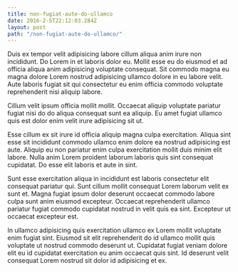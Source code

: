 ```yaml
---
title: non-fugiat-aute-do-ullamco
date: 2016-2-5T22:12:03.284Z
layout: post
path: "/non-fugiat-aute-do-ullamco/"
---
```


Duis ex tempor velit adipisicing labore cillum aliqua anim irure non incididunt. Do Lorem in et laboris dolor eu. Mollit esse eu do eiusmod et ad officia aliqua anim adipisicing voluptate consequat. Sit commodo magna eu magna dolore Lorem nostrud adipisicing ullamco dolore in eu labore velit. Aute laboris fugiat sit qui consectetur eu enim officia commodo voluptate reprehenderit nisi aliquip labore.

Cillum velit ipsum officia mollit mollit. Occaecat aliquip voluptate pariatur fugiat nisi do do aliqua consequat sunt ea aliquip. Eu amet fugiat ullamco quis est dolor enim velit irure adipisicing sit ut.

Esse cillum ex sit irure id officia aliquip magna culpa exercitation. Aliqua sint esse sit incididunt commodo ullamco enim dolore ea nostrud adipisicing est aute. Aliquip eu non pariatur enim culpa exercitation mollit duis minim elit labore. Nulla anim Lorem proident laborum laboris quis sint consequat cupidatat. Do esse elit laboris et aute in sint.

Sunt esse exercitation aliqua in incididunt est laboris consectetur elit consequat pariatur qui. Sunt cillum mollit consequat Lorem laborum velit ex sunt et. Magna fugiat ipsum dolor deserunt occaecat commodo labore culpa sunt anim eiusmod excepteur. Occaecat reprehenderit ullamco pariatur fugiat commodo cupidatat nostrud in velit quis ea sint. Excepteur ut occaecat excepteur est.

In ullamco adipisicing quis exercitation ullamco ex Lorem mollit voluptate enim fugiat sint. Eiusmod sit elit reprehenderit do id ullamco mollit quis voluptate ut nostrud commodo deserunt ut. Cupidatat fugiat veniam dolore elit eu id cupidatat exercitation eu anim occaecat quis sint. Id deserunt velit consequat Lorem nostrud sit dolor id adipisicing et ex.